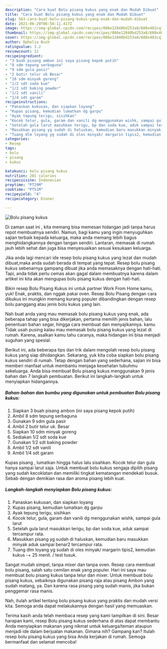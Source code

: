 ```yaml
---
description: "Cara buat Bolu pisang kukus yang enak dan Mudah Dibuat"
title: "Cara buat Bolu pisang kukus yang enak dan Mudah Dibuat"
slug: 563-cara-buat-bolu-pisang-kukus-yang-enak-dan-mudah-dibuat
date: 2021-06-20T06:58:11.417Z
image: https://img-global.cpcdn.com/recipes/086e12840bd253a8/680x482cq70/bolu-pisang-kukus-foto-resep-utama.jpg
thumbnail: https://img-global.cpcdn.com/recipes/086e12840bd253a8/680x482cq70/bolu-pisang-kukus-foto-resep-utama.jpg
cover: https://img-global.cpcdn.com/recipes/086e12840bd253a8/680x482cq70/bolu-pisang-kukus-foto-resep-utama.jpg
author: Ophelia Bush
ratingvalue: 3.2
reviewcount: 12
recipeingredient:
- "3 buah pisang ambon ini saya pisang kepok putih"
- "8 sdm tepung serbaguna"
- "9 sdm gula pasir"
- "2 butir telur uk Besar"
- "10 sdm minyak goreng"
- "1/2 sdt soda kue"
- "1/2 sdt baking powder"
- "1/2 sdt vanili"
- "1/4 sdt garam"
recipeinstructions:
- "Panaskan kukusan, dan siapkan loyang"
- "Kupas pisang, kemudian lumatkan dg garpu"
- "Ayak tepung terigu, sisihkan"
- "Kocok telur, gula, garam dan vanili dg menggunakan wishk, sampai gula larut"
- "Setelah gula larut masukkan terigu, bp dan soda kue, aduk sampai tercampur rata."
- "Masukkan pisang yg sudah di haluskan, kemudian baru masukkan minyak aduk sampai benar2 tercampur rata."
- "Tuang dlm loyang yg sudah di oles minyak/ margarin tipis2, kemudian kukus -+ 25 menit. / test tusuk."
categories:
- Resep
tags:
- bolu
- pisang
- kukus

katakunci: bolu pisang kukus 
nutrition: 201 calories
recipecuisine: Indonesian
preptime: "PT29M"
cooktime: "PT51M"
recipeyield: "4"
recipecategory: Dinner

---
```



![Bolu pisang kukus](https://img-global.cpcdn.com/recipes/086e12840bd253a8/680x482cq70/bolu-pisang-kukus-foto-resep-utama.jpg)

Di zaman  saat ini , kita memang bisa memesan hidangan jadi tanpa harus repot membuatnya sendiri. Namun, bagi kamu yang ingin menyuguhkan sajian terbaik kepada keluarga, maka anda memang lebih bagus menghidangkannya dengan tangan sendiri. Lantaran, memasak di rumah jauh lebih sehat dan juga bisa menyesuaikan sesuai kesukaan keluarga.

Jika anda lagi mencari ide resep bolu pisang kukus yang lezat dan mudah dibuat,maka anda sudah berada di tempat yang tepat. Resep bolu pisang kukus  sebenarnya gampang dibuat jika anda memasaknya dengan hati-hati. Tapi, anda tidak perlu cemas akan gagal dalam membuatnya 
karena dalam artikel ini kita akan mengupas bolu pisang kukus dengan hati-hati.  

Bikin resep Bolu Pisang Kukus ini untuk partner Work From Home kamu, yuk! Enak, praktis, dan nggak pakai oven. Resep Bolu Pisang dengan cara dikukus ini mungkin memang kurang populer dibandingkan dengan resep bolu panggang atau jenis bolu kukus yang lain.

Nah buat anda yang mau memasak bolu pisang kukus yang enak, ada beberapa tahap yang bisa dikerjakan, pertama memilih jenis bahan, lalu penentuan bahan segar, hingga cara membuat dan menyajikannya. kamu Tidak usah pusing kalau mau memasak bolu pisang kukus yang lezat di rumah. Karena, asalkan kamu  tahu caranya, maka hidangan ini bisa menjadi suguhan yang spesial.

Berikut ini, ada beberapa tips dan trik dalam mengolah resep bolu pisang kukus yang siap dihidangkan. Sekarang, yuk kita coba siapkan bolu pisang kukus sendiri di rumah. Tetap dengan bahan yang sederhana, sajian ini bisa memberi manfaat untuk membantu menjaga kesehatan tubuhmu sekeluarga. Anda bisa membuat Bolu pisang kukus menggunakan 9 jenis bahan dan 7 langkah pembuatan. Berikut ini langkah-langkah untuk menyiapkan hidangannya.

<!--inarticleads1-->

##### Bahan-bahan dan bumbu yang digunakan untuk pembuatan Bolu pisang kukus:

1. Siapkan 3 buah pisang ambon (ini saya pisang kepok putih)
1. Ambil 8 sdm tepung serbaguna
1. Gunakan 9 sdm gula pasir
1. Ambil 2 butir telur uk. Besar
1. Siapkan 10 sdm minyak goreng
1. Sediakan 1/2 sdt soda kue
1. Gunakan 1/2 sdt baking powder
1. Ambil 1/2 sdt vanili
1. Ambil 1/4 sdt garam


Kupas pisang , lumatkan hingga halus lalu sisahkan. Kocok telur dan gula hanya sampai larut saja. Untuk membuat bolu kukus sengaja dipilih pisang yang sudah kecoklatan dan memiliki tingkat kematangan mendekati busuk. Sebab dengan demikian rasa dan aroma pisang lebih kuat. 

<!--inarticleads2-->

##### Langkah-langkah menyiapkan Bolu pisang kukus:

1. Panaskan kukusan, dan siapkan loyang
1. Kupas pisang, kemudian lumatkan dg garpu
1. Ayak tepung terigu, sisihkan
1. Kocok telur, gula, garam dan vanili dg menggunakan wishk, sampai gula larut
1. Setelah gula larut masukkan terigu, bp dan soda kue, aduk sampai tercampur rata.
1. Masukkan pisang yg sudah di haluskan, kemudian baru masukkan minyak aduk sampai benar2 tercampur rata.
1. Tuang dlm loyang yg sudah di oles minyak/ margarin tipis2, kemudian kukus -+ 25 menit. / test tusuk.


Sangat mudah simpel, tanpa mixer dan tanpa oven. Resep cara membuat bolu pisang, salah satu cemilan enak yang populer. Hari ini saya mau membuat bolu pisang kukus tanpa telur dan mixer. Untuk membuat bolu pisang kukus, sebaiknya digunakan pisang raja atau pisang Ambon yang sudah matang, ya. Dan karena rasa pisang yang sudah manis, jika bukan penggemar rasa manis. 

Nah, itulah artikel tentang  bolu pisang kukus  yang praktis dan mudah versi kita. Semoga anda dapat melakukannya dengan hasil yang memuaskan. 

Terima kasih anda telah membaca resep yang kami tampilkan di sini. Besar harapan kami, resep  Bolu pisang kukus sederhana di atas dapat membantu Anda menyiapkan makanan yang nikmat untuk keluarga/teman ataupun menjadi ide dalam berjualan makanan. Gimana nih? Gampang kan? Itulah resep bolu pisang kukus yang bisa Anda kerjakan di rumah. Semoga bermanfaat dan selamat mencoba!


